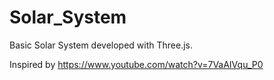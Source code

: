 # Solar_System
Basic Solar System developed with Three.js. 

Inspired by https://www.youtube.com/watch?v=7VaAIVqu_P0
